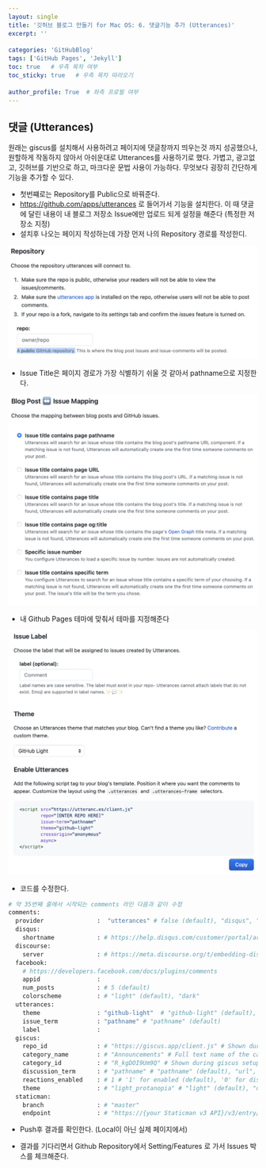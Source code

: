 ```yaml
---
layout: single
title: '깃허브 블로그 만들기 for Mac OS: 6. 댓글기능 추가 (Utterances)'
excerpt: ''

categories: 'GitHubBlog'
tags: ['GitHub Pages', 'Jekyll']
toc: true   # 우측 목차 여부
toc_sticky: true   # 우측 목차 따라오기

author_profile: True  # 좌측 프로필 여부
---
```


## 댓글 (Utterances)

원래는 giscus를 설치해서 사용하려고 페이지에 댓글창까지 띄우는것 까지 성공했으나, 원할하게 작동하지 않아서 아쉬운대로 Utterances를 사용하기로 했다. 가볍고, 광고없고, 깃허브를 기반으로 하고, 마크다운 문법 사용이 가능하다. 무엇보다 굉장히 간단하게 기능을 추가할 수 있다.
- 첫번쨰로는 Repository를 Public으로 바꿔준다.
- https://github.com/apps/utterances 로 들어가서 기능을 설치한다. 이 때 댓글에 달린 내용이 내 블로그 저장소 Issue에만 업로드 되게 설정을 해준다 (특정한 저장소 지정)
- 설치후 나오는 페이지 작성하는데 가장 먼저 나의 Repository 경로를 작성한디.

![utterance1](/assets/blog_img/utterance1.png)

- Issue Title은 페이지 경로가 가장 식별하기 쉬울 것 같아서 pathname으로 지정한다.

![utterance2](/assets/blog_img/utterance2.png)

- 내 Github Pages 테마에 맞춰서 테마를 지정해준다

![utterance3](/assets/blog_img/utterance3.png)

- 코드를 수정한다.

```python
# 약 35번째 줄에서 시작되는 comments 라인 다음과 같이 수정
comments:
  provider               :  "utterances" # false (default), "disqus", "discourse", "facebook", "staticman", "staticman_v2", "utterances", "giscus", "custom"
  disqus:
    shortname            : # https://help.disqus.com/customer/portal/articles/466208-what-s-a-shortname-
  discourse:
    server               : # https://meta.discourse.org/t/embedding-discourse-comments-via-javascript/31963 , e.g.: meta.discourse.org
  facebook:
    # https://developers.facebook.com/docs/plugins/comments
    appid                :
    num_posts            : # 5 (default)
    colorscheme          : # "light" (default), "dark"
  utterances:
    theme                : "github-light"  # "github-light" (default), "github-dark"
    issue_term           : "pathname" # "pathname" (default)
    label                : 
  giscus:
    repo_id              : # "https://giscus.app/client.js" # Shown during giscus setup at https://giscus.app
    category_name        : # "Announcements" # Full text name of the category
    category_id          : # "R_kgDOI9Um9Q" # Shown during giscus setup at https://giscus.app
    discussion_term      : # "pathname" # "pathname" (default), "url", "title", "og:title"
    reactions_enabled    : # 1 # '1' for enabled (default), '0' for disabled
    theme                : # "light_protanopia" # "light" (default), "dark", "dark_dimmed", "transparent_dark", "preferred_color_scheme"
  staticman:
    branch               : # "master"
    endpoint             : # "https://{your Staticman v3 API}/v3/entry/github/"
```

- Push후 결과를 확인한다. (Local이 아닌 실제 페이지에서)

- 결과를 기다리면서 Github Repository에서 Setting/Features 로 가서 Issues 박스를 체크해준다.
